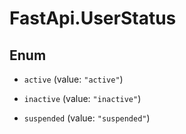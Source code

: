 # FastApi.UserStatus

## Enum


* `active` (value: `"active"`)

* `inactive` (value: `"inactive"`)

* `suspended` (value: `"suspended"`)


